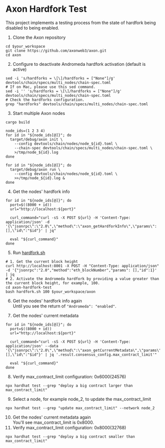 # Axon Hardfork Test

This project implements a testing process from the state of hardfork being disabled to being enabled.

1. Clone the Axon repository
```shell
cd $your_workspace
git clone https://github.com/axonweb3/axon.git
cd axon
```
2. Configure to deactivate Andromeda hardfork activation (default is active)
```shell
sed -i 's/hardforks = \[\]/hardforks = ["None"]/g' devtools/chain/specs/multi_nodes/chain-spec.toml
# If on Mac, please use this sed command.
sed -i '' 's/hardforks = \[\]/hardforks = ["None"]/g' devtools/chain/specs/multi_nodes/chain-spec.toml
# Check the hardforks configuration.
grep "hardforks" devtools/chain/specs/multi_nodes/chain-spec.toml
```
3. Start multiple Axon nodes
```shell
cargo build

node_ids=(1 2 3 4)
for id in "${node_ids[@]}"; do
  target/debug/axon init \
    --config devtools/chain/nodes/node_${id}.toml \
    --chain-spec devtools/chain/specs/multi_nodes/chain-spec.toml \
    >/tmp/node_${id}.log
done

for id in "${node_ids[@]}"; do
  target/debug/axon run \
    --config devtools/chain/nodes/node_${id}.toml \
    >>/tmp/node_${id}.log &
done
```
4. Get the nodes' hardfork info
```shell
for id in "${node_ids[@]}"; do
  port=$((8000 + id))
  url="http://localhost:${port}"

  curl_command="curl -sS -X POST ${url} -H 'Content-Type: application/json' -d '{\"jsonrpc\":\"2.0\",\"method\":\"axon_getHardforkInfo\",\"params\":[],\"id\":"$id"}' | jq"

  eval "${curl_command}"
done
```

5. Run [hardfork.sh](https://github.com/sunchengzhu/axon-hardfork-test/blob/master/hardfork.sh)
```shell
# 1. Get the current block height
curl http://localhost:8001 -X POST -H "Content-Type: application/json" -d '{"jsonrpc":"2.0","method":"eth_blockNumber","params": [],"id":1}' | jq
# 2. Activate the Andromeda hardfork by providing a value greater than the current block height, for example, 100.
cd axon-hardfork-test
bash hardfork.sh 100 $your_workspace/axon
```
6. Get the nodes' hardfork info again  
   Until you see the return of `"Andromeda": "enabled"`.

7. Get the nodes' current metadata
```shell
for id in "${node_ids[@]}"; do
  port=$((8000 + id))
  url="http://localhost:${port}"

  curl_command="curl -sS -X POST ${url} -H 'Content-Type: application/json' --data '{\"jsonrpc\":\"2.0\",\"method\":\"axon_getCurrentMetadata\",\"params\":[],\"id\":"$id"}' | jq '.result.consensus_config.max_contract_limit'"

  eval "${curl_command}"
done
```
8. Verify max_contract_limit configuration: 0x6000(24576)
```shell
npx hardhat test --grep "deploy a big contract larger than max_contract_limit"
```
9. Select a node, for example node_2, to update the max_contract_limit
```shell
npx hardhat test --grep "update max_contract_limit" --network node_2
```
10. Get the nodes' current metadata again  
    You'll see max_contract_limit is 0x8000.
11. Verify max_contract_limit configuration: 0x8000(32768)
```shell
npx hardhat test --grep "deploy a big contract smaller than max_contract_limit"
```
